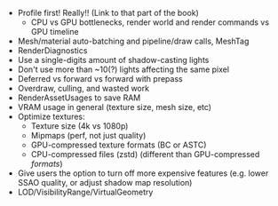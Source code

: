 * Profile first! Really!! (Link to that part of the book)
  * CPU vs GPU bottlenecks, render world and render commands vs GPU timeline
* Mesh/material auto-batching and pipeline/draw calls, MeshTag
* RenderDiagnostics
* Use a single-digits amount of shadow-casting lights
* Don't use more than ~10(?) lights affecting the same pixel
* Deferred vs forward vs forward with prepass
* Overdraw, culling, and wasted work
* RenderAssetUsages to save RAM
* VRAM usage in general (texture size, mesh size, etc)
* Optimize textures:
  * Texture size (4k vs 1080p)
  * Mipmaps (perf, not just quality)
  * GPU-compressed texture formats (BC or ASTC)
  * CPU-compressed files (zstd) (different than GPU-compressed _formats_)
* Give users the option to turn off more expensive features (e.g. lower SSAO quality, or adjust shadow map resolution)
* LOD/VisibilityRange/VirtualGeometry
